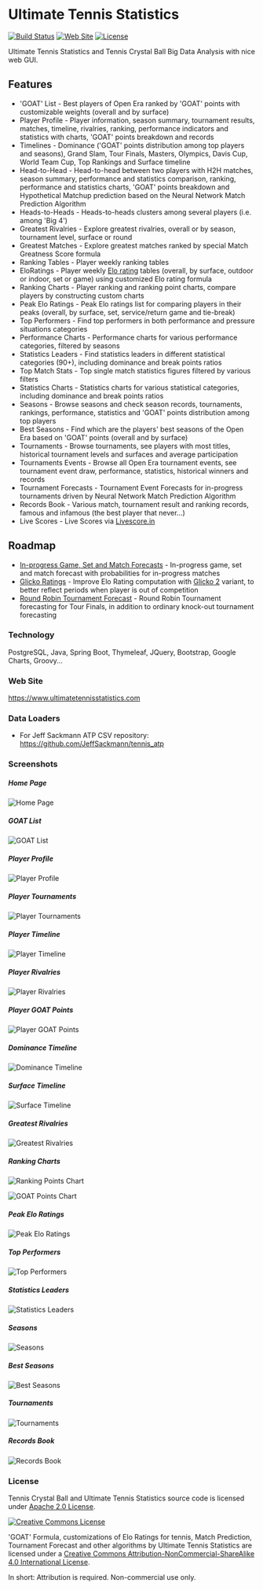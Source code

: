 # Ultimate Tennis Statistics

[![Build Status](https://travis-ci.org/mcekovic/tennis-crystal-ball.svg?branch=master)](https://travis-ci.org/mcekovic/tennis-crystal-ball)
[![Web Site](https://img.shields.io/website/https/www.ultimatetennisstatistics.com.svg)](https://www.ultimatetennisstatistics.com)
[![License](https://img.shields.io/badge/license-Apache%202.0-blue.svg?maxAge=2592000)](http://www.apache.org/licenses/LICENSE-2.0)

Ultimate Tennis Statistics and Tennis Crystal Ball Big Data Analysis with nice web GUI.

## Features

- 'GOAT' List - Best players of Open Era ranked by 'GOAT' points with customizable weights (overall and by surface)
- Player Profile - Player information, season summary, tournament results, matches, timeline, rivalries, ranking, performance indicators and statistics with charts, 'GOAT' points breakdown and records
- Timelines - Dominance ('GOAT' points distribution among top players and seasons), Grand Slam, Tour Finals, Masters, Olympics, Davis Cup, World Team Cup, Top Rankings and Surface timeline
- Head-to-Head - Head-to-head between two players with H2H matches, season summary, performance and statistics comparison, ranking, performance and statistics charts, 'GOAT' points breakdown and Hypothetical Matchup prediction based on the Neural Network Match Prediction Algorithm
- Heads-to-Heads - Heads-to-heads clusters among several players (i.e. among 'Big 4')
- Greatest Rivalries - Explore greatest rivalries, overall or by season, tournament level, surface or round
- Greatest Matches - Explore greatest matches ranked by special Match Greatness Score formula
- Ranking Tables - Player weekly ranking tables
- EloRatings - Player weekly [Elo rating](https://en.wikipedia.org/wiki/Elo_rating_system) tables (overall, by surface, outdoor or indoor, set or game) using customized Elo rating formula
- Ranking Charts - Player ranking and ranking point charts, compare players by constructing custom charts
- Peak Elo Ratings - Peak Elo ratings list for comparing players in their peaks (overall, by surface, set, service/return game and tie-break)
- Top Performers - Find top performers in both performance and pressure situations categories
- Performance Charts - Performance charts for various performance categories, filtered by seasons
- Statistics Leaders - Find statistics leaders in different statistical categories (90+), including dominance and break points ratios
- Top Match Stats - Top single match statistics figures filtered by various filters
- Statistics Charts - Statistics charts for various statistical categories, including dominance and break points ratios
- Seasons - Browse seasons and check season records, tournaments, rankings, performance, statistics and 'GOAT' points distribution among top players
- Best Seasons - Find which are the players' best seasons of the Open Era based on 'GOAT' points (overall and by surface)
- Tournaments - Browse tournaments, see players with most titles, historical tournament levels and surfaces and average participation
- Tournaments Events - Browse all Open Era tournament events, see tournament event draw, performance, statistics, historical winners and records
- Tournament Forecasts - Tournament Event Forecasts for in-progress tournaments driven by Neural Network Match Prediction Algorithm
- Records Book - Various match, tournament result and ranking records, famous and infamous (the best player that never...)
- Live Scores - Live Scores via [Livescore.in](https://www.livescore.in)

## Roadmap

- [In-progress Game, Set and Match Forecasts](https://github.com/mcekovic/tennis-crystal-ball/issues/154) - In-progress game, set and match forecast with probabilities for in-progress matches
- [Glicko Ratings](https://github.com/mcekovic/tennis-crystal-ball/issues/77) - Improve Elo Rating computation with [Glicko 2](https://en.wikipedia.org/wiki/Glicko_rating_system) variant, to better reflect periods when player is out of competition
- [Round Robin Tournament Forecast](https://github.com/mcekovic/tennis-crystal-ball/issues/97) - Round Robin Tournament forecasting for Tour Finals, in addition to ordinary knock-out tournament forecasting

### Technology

PostgreSQL, Java, Spring Boot, Thymeleaf, JQuery, Bootstrap, Google Charts, Groovy...

### Web Site
https://www.ultimatetennisstatistics.com

### Data Loaders
- For Jeff Sackmann ATP CSV repository: https://github.com/JeffSackmann/tennis_atp

### Screenshots

##### Home Page
![Home Page](https://github.com/mcekovic/open-box/blob/master/HomePage.png?raw=true)

##### GOAT List
![GOAT List](https://github.com/mcekovic/open-box/blob/master/GOATList.png?raw=true)

##### Player Profile
![Player Profile](https://github.com/mcekovic/open-box/blob/master/PlayerProfile.png?raw=true)

##### Player Tournaments
![Player Tournaments](https://github.com/mcekovic/open-box/blob/master/PlayerTournaments.png?raw=true)

##### Player Timeline
![Player Timeline](https://github.com/mcekovic/open-box/blob/master/PlayerTimeline.png?raw=true)

##### Player Rivalries
![Player Rivalries](https://github.com/mcekovic/open-box/blob/master/PlayerRivalries.png?raw=true)

##### Player GOAT Points
![Player GOAT Points](https://github.com/mcekovic/open-box/blob/master/PlayerGOATPoints.png?raw=true)

##### Dominance Timeline
![Dominance Timeline](https://github.com/mcekovic/open-box/blob/master/BigGunsTimeline.png?raw=true)

##### Surface Timeline
![Surface Timeline](https://github.com/mcekovic/open-box/blob/master/SurfaceTimeline.png?raw=true)

##### Greatest Rivalries
![Greatest Rivalries](https://github.com/mcekovic/open-box/blob/master/GreatestRivalries.png?raw=true)

##### Ranking Charts
![Ranking Points Chart](https://github.com/mcekovic/open-box/blob/master/RankingChart.png?raw=true)

![GOAT Points Chart](https://github.com/mcekovic/open-box/blob/master/RankingChart2.png?raw=true)

##### Peak Elo Ratings
![Peak Elo Ratings](https://github.com/mcekovic/open-box/blob/master/PeakEloRatings.png?raw=true)

##### Top Performers
![Top Performers](https://github.com/mcekovic/open-box/blob/master/TopPerformers.png?raw=true)

##### Statistics Leaders
![Statistics Leaders](https://github.com/mcekovic/open-box/blob/master/StatisticsLeaders.png?raw=true)

##### Seasons
![Seasons](https://github.com/mcekovic/open-box/blob/master/Seasons.png?raw=true)

##### Best Seasons
![Best Seasons](https://github.com/mcekovic/open-box/blob/master/BestSeasons.png?raw=true)

##### Tournaments
![Tournaments](https://github.com/mcekovic/open-box/blob/master/Tournaments.png?raw=true)

##### Records Book
![Records Book](https://github.com/mcekovic/open-box/blob/master/RecordsBook.png?raw=true)

### License

Tennis Crystal Ball and Ultimate Tennis Statistics source code is licensed under [Apache 2.0 License](http://www.apache.org/licenses/LICENSE-2.0).

[![Creative Commons License](https://i.creativecommons.org/l/by-nc-sa/4.0/88x31.png)](http://creativecommons.org/licenses/by-nc-sa/4.0/)

'GOAT' Formula, customizations of Elo Ratings for tennis, Match Prediction, Tournament Forecast and other algorithms by Ultimate Tennis Statistics are licensed under a [Creative Commons Attribution-NonCommercial-ShareAlike 4.0 International License](http://creativecommons.org/licenses/by-nc-sa/4.0/).

In short: Attribution is required. Non-commercial use only.
